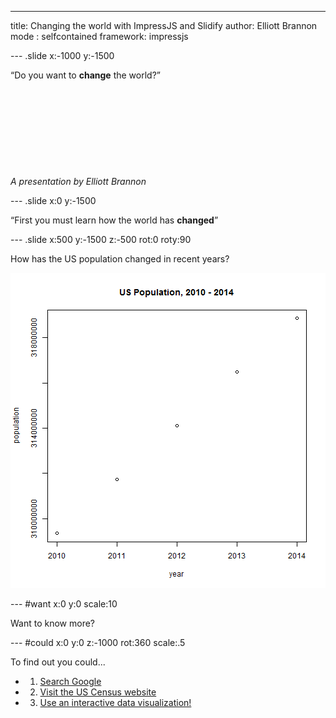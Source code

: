 ---
title: Changing the world with ImpressJS and Slidify
author: Elliott Brannon
mode  : selfcontained
framework: impressjs

--- .slide x:-1000 y:-1500

<q>Do you want to **change** the world?</q>
<br><br><br><br><br><br><br><br><br><br>
*A presentation by Elliott Brannon*

--- .slide x:0 y:-1500

<q>First you must learn how the world has **changed**</q>

--- .slide x:500 y:-1500 z:-500 rot:0 roty:90

How has the US population changed in recent years?

![plot of chunk unnamed-chunk-1](assets/fig/unnamed-chunk-1-1.png) 

--- #want x:0 y:0 scale:10

Want to know more?

--- #could x:0 y:0 z:-1000 rot:360 scale:.5

To find out you could...

* 1. <a href="http://www.google.com">Search Google</a>
* 2. <a href="http://www.census.gov">Visit the US Census website</a>
* 3. <a href="http://esbrannon.shinyapps.io/shinyapp1">Use an interactive data visualization!</a>
